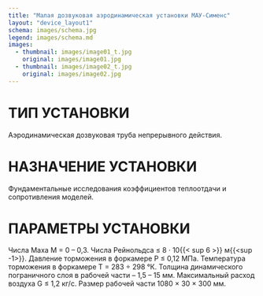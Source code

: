```yaml
---
title: "Малая дозвуковая аэродинамическая установки МАУ-Сименс"
layout: "device_layout1"
schema: images/schema.jpg
legend: images/schema.md
images:
  - thumbnail: images/image01_t.jpg
    original: images/image01.jpg
  - thumbnail: images/image02_t.jpg
    original: images/image02.jpg
---
```


# ТИП УСТАНОВКИ
Аэродинамическая дозвуковая труба непрерывного действия.

# НАЗНАЧЕНИЕ УСТАНОВКИ
Фундаментальные исследования коэффициентов теплоотдачи и сопротивления моделей.

# ПАРАМЕТРЫ УСТАНОВКИ
Числа Маха М&nbsp;=&nbsp;0&nbsp;–&nbsp;0,3. Числа Рейнольдса&nbsp;≤&nbsp;8&nbsp;·&nbsp;10{{< sup 6 >}}&nbsp;м{{<sup -1>}}. Давление торможения в форкамере P&nbsp;≤&nbsp;0,12&nbsp;МПа. Температура торможения в форкамере T&nbsp;=&nbsp;283&nbsp;÷&nbsp;298&nbsp;&#176;К. Толщина динамического пограничного слоя в рабочей части – 1,5&nbsp;–&nbsp;15&nbsp;мм. Максимальный расход воздуха G&nbsp;≤&nbsp;1,2&nbsp;кг/с. Размер рабочей части 1080&nbsp;&times;&nbsp;30&nbsp;&times;&nbsp;300&nbsp;мм.
